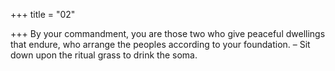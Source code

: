 +++
title = "02"

+++
By your commandment, you are those two who give peaceful dwellings  that endure, who arrange the peoples according to your foundation.
– Sit down upon the ritual grass to drink the soma.